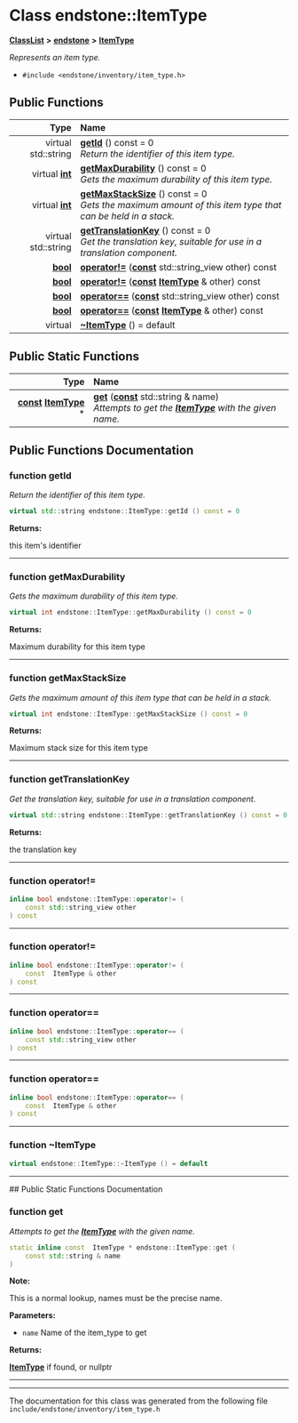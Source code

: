 

# Class endstone::ItemType



[**ClassList**](annotated.md) **>** [**endstone**](namespaceendstone.md) **>** [**ItemType**](classendstone_1_1ItemType.md)



_Represents an item type._ 

* `#include <endstone/inventory/item_type.h>`





































## Public Functions

| Type | Name |
| ---: | :--- |
| virtual std::string | [**getId**](#function-getid) () const = 0<br>_Return the identifier of this item type._  |
| virtual [**int**](classendstone_1_1Vector.md) | [**getMaxDurability**](#function-getmaxdurability) () const = 0<br>_Gets the maximum durability of this item type._  |
| virtual [**int**](classendstone_1_1Vector.md) | [**getMaxStackSize**](#function-getmaxstacksize) () const = 0<br>_Gets the maximum amount of this item type that can be held in a stack._  |
| virtual std::string | [**getTranslationKey**](#function-gettranslationkey) () const = 0<br>_Get the translation key, suitable for use in a translation component._  |
|  [**bool**](classendstone_1_1Vector.md) | [**operator!=**](#function-operator) ([**const**](classendstone_1_1Vector.md) std::string\_view other) const<br> |
|  [**bool**](classendstone_1_1Vector.md) | [**operator!=**](#function-operator_1) ([**const**](classendstone_1_1Vector.md) [**ItemType**](classendstone_1_1ItemType.md) & other) const<br> |
|  [**bool**](classendstone_1_1Vector.md) | [**operator==**](#function-operator_2) ([**const**](classendstone_1_1Vector.md) std::string\_view other) const<br> |
|  [**bool**](classendstone_1_1Vector.md) | [**operator==**](#function-operator_3) ([**const**](classendstone_1_1Vector.md) [**ItemType**](classendstone_1_1ItemType.md) & other) const<br> |
| virtual  | [**~ItemType**](#function-itemtype) () = default<br> |


## Public Static Functions

| Type | Name |
| ---: | :--- |
|  [**const**](classendstone_1_1Vector.md) [**ItemType**](classendstone_1_1ItemType.md) \* | [**get**](#function-get) ([**const**](classendstone_1_1Vector.md) std::string & name) <br>_Attempts to get the_ [_**ItemType**_](classendstone_1_1ItemType.md) _with the given name._ |


























## Public Functions Documentation




### function getId 

_Return the identifier of this item type._ 
```C++
virtual std::string endstone::ItemType::getId () const = 0
```





**Returns:**

this item's identifier 





        

<hr>



### function getMaxDurability 

_Gets the maximum durability of this item type._ 
```C++
virtual int endstone::ItemType::getMaxDurability () const = 0
```





**Returns:**

Maximum durability for this item type 





        

<hr>



### function getMaxStackSize 

_Gets the maximum amount of this item type that can be held in a stack._ 
```C++
virtual int endstone::ItemType::getMaxStackSize () const = 0
```





**Returns:**

Maximum stack size for this item type 





        

<hr>



### function getTranslationKey 

_Get the translation key, suitable for use in a translation component._ 
```C++
virtual std::string endstone::ItemType::getTranslationKey () const = 0
```





**Returns:**

the translation key 





        

<hr>



### function operator!= 

```C++
inline bool endstone::ItemType::operator!= (
    const std::string_view other
) const
```




<hr>



### function operator!= 

```C++
inline bool endstone::ItemType::operator!= (
    const  ItemType & other
) const
```




<hr>



### function operator== 

```C++
inline bool endstone::ItemType::operator== (
    const std::string_view other
) const
```




<hr>



### function operator== 

```C++
inline bool endstone::ItemType::operator== (
    const  ItemType & other
) const
```




<hr>



### function ~ItemType 

```C++
virtual endstone::ItemType::~ItemType () = default
```




<hr>
## Public Static Functions Documentation




### function get 

_Attempts to get the_ [_**ItemType**_](classendstone_1_1ItemType.md) _with the given name._
```C++
static inline const  ItemType * endstone::ItemType::get (
    const std::string & name
) 
```





**Note:**

This is a normal lookup, names must be the precise name.




**Parameters:**


* `name` Name of the item\_type to get



**Returns:**

[**ItemType**](classendstone_1_1ItemType.md) if found, or nullptr 





        

<hr>

------------------------------
The documentation for this class was generated from the following file `include/endstone/inventory/item_type.h`


